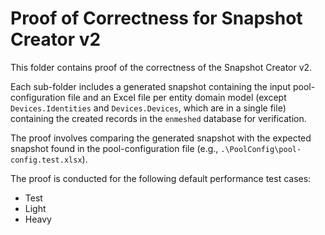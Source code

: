 ﻿# Proof of Correctness for Snapshot Creator v2

This folder contains proof of the correctness of the Snapshot Creator v2.

Each sub-folder includes a generated snapshot containing the input pool-configuration file and an Excel file per 
entity domain model (except `Devices.Identities` and `Devices.Devices`, which are in a single file) containing the 
created records in the `enmeshed` database for verification.

The proof involves comparing the generated snapshot with the expected snapshot found in the pool-configuration file (e.g., `.\PoolConfig\pool-config.test.xlsx`).

The proof is conducted for the following default performance test cases:

- Test
- Light
- Heavy
